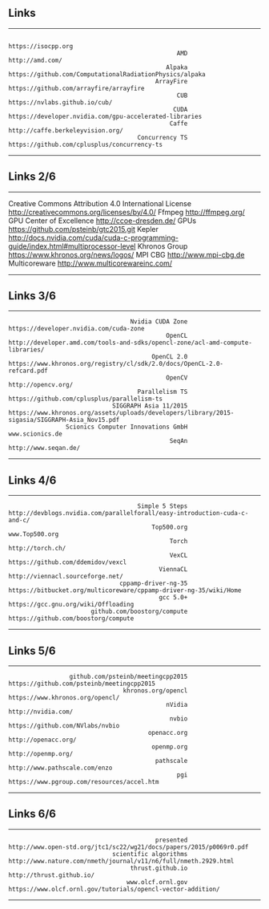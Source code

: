 ## Links
------------------------------------------------------ ----------------------------------------------------------------------------------------------
                                                                                                                                   https://isocpp.org
                                                   AMD                                                                                http://amd.com/
                                                Alpaka                                        https://github.com/ComputationalRadiationPhysics/alpaka
                                             ArrayFire                                                         https://github.com/arrayfire/arrayfire
                                                   CUB                                                                  https://nvlabs.github.io/cub/
                                                  CUDA                                         https://developer.nvidia.com/gpu-accelerated-libraries
                                                 Caffe                                                               http://caffe.berkeleyvision.org/
                                        Concurrency TS                                                    https://github.com/cplusplus/concurrency-ts
------------------------------------------------------ ----------------------------------------------------------------------------------------------


## Links 2/6

------------------------------------------------------ ----------------------------------------------------------------------------------------------
Creative Commons Attribution 4.0 International License                                                    http://creativecommons.org/licenses/by/4.0/
                                                Ffmpeg                                                                             http://ffmpeg.org/
                              GPU Center of Excellence                                                                        http://ccoe-dresden.de/
                                                  GPUs                                                         https://github.com/psteinb/gtc2015.git
                                                Kepler           http://docs.nvidia.com/cuda/cuda-c-programming-guide/index.html#multiprocessor-level
                                         Khronos Group                                                            https://www.khronos.org/news/logos/
                                               MPI CBG                                                                          http://www.mpi-cbg.de
                                         Multicoreware                                                               http://www.multicorewareinc.com/
------------------------------------------------------ ----------------------------------------------------------------------------------------------


## Links 3/6

------------------------------------------------------ ----------------------------------------------------------------------------------------------
                                      Nvidia CUDA Zone                                                         https://developer.nvidia.com/cuda-zone
                                                OpenCL                 http://developer.amd.com/tools-and-sdks/opencl-zone/acl-amd-compute-libraries/
                                            OpenCL 2.0                        https://www.khronos.org/registry/cl/sdk/2.0/docs/OpenCL-2.0-refcard.pdf
                                                OpenCV                                                                             http://opencv.org/
                                        Parallelism TS                                                    https://github.com/cplusplus/parallelism-ts
                                 SIGGRAPH Asia 11/2015 https://www.khronos.org/assets/uploads/developers/library/2015-sigasia/SIGGRAPH-Asia_Nov15.pdf
                    Scionics Computer Innovations GmbH                                                                                www.scionics.de
                                                 SeqAn                                                                           http://www.seqan.de/
------------------------------------------------------ ----------------------------------------------------------------------------------------------


## Links 4/6

------------------------------------------------------ ----------------------------------------------------------------------------------------------
                                        Simple 5 Steps                      http://devblogs.nvidia.com/parallelforall/easy-introduction-cuda-c-and-c/
                                            Top500.org                                                                                 www.Top500.org
                                                 Torch                                                                               http://torch.ch/
                                                 VexCL                                                              https://github.com/ddemidov/vexcl
                                              ViennaCL                                                               http://viennacl.sourceforge.net/
                                   cppamp-driver-ng-35                              https://bitbucket.org/multicoreware/cppamp-driver-ng-35/wiki/Home
                                              gcc 5.0+                                                            https://gcc.gnu.org/wiki/Offloading
                           github.com/boostorg/compute                                                            https://github.com/boostorg/compute
------------------------------------------------------ ----------------------------------------------------------------------------------------------


## Links 5/6

------------------------------------------------------ ----------------------------------------------------------------------------------------------
                     github.com/psteinb/meetingcpp2015                                                      https://github.com/psteinb/meetingcpp2015
                                    khronos.org/opencl                                                                https://www.khronos.org/opencl/
                                                nVidia                                                                             http://nvidia.com/
                                                 nvbio                                                                https://github.com/NVlabs/nvbio
                                           openacc.org                                                                            http://openacc.org/
                                            openmp.org                                                                             http://openmp.org/
                                             pathscale                                                                  http://www.pathscale.com/enzo
                                                   pgi                                                     https://www.pgroup.com/resources/accel.htm
------------------------------------------------------ ----------------------------------------------------------------------------------------------


## Links 6/6

------------------------------------------------------ ----------------------------------------------------------------------------------------------
                                             presented                            http://www.open-std.org/jtc1/sc22/wg21/docs/papers/2015/p0069r0.pdf
                                 scientific algorithms                                http://www.nature.com/nmeth/journal/v11/n6/full/nmeth.2929.html
                                      thrust.github.io                                                                       http://thrust.github.io/
                                     www.olcf.ornl.gov                                    https://www.olcf.ornl.gov/tutorials/opencl-vector-addition/
------------------------------------------------------ ----------------------------------------------------------------------------------------------
